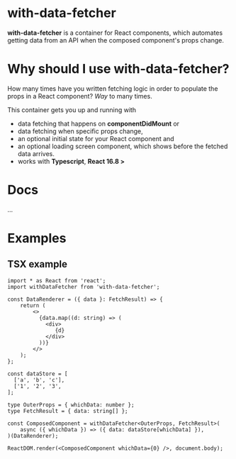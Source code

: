 # with-data-fetcher

**with-data-fetcher** is a container for React components, which automates getting data from an API when the composed component's props change.

# Why should I use with-data-fetcher?

How many times have you written fetching logic in order to populate the props in a React component? *Way* to many times.

This container gets you up and running with
* data fetching that happens on **componentDidMount** or
* data fetching when specific props change,
* an optional initial state for your React component and
* an optional loading screen component, which shows before the fetched data arrives.
* works with **Typescript**, **React 16.8 >**

# Docs

...

# Examples

## TSX example

```
import * as React from 'react';
import withDataFetcher from 'with-data-fetcher';

const DataRenderer = ({ data }: FetchResult) => {
    return (
        <>
          {data.map((d: string) => (
            <div>
               {d}
            </div>
          ))}
        </>
    );
};

const dataStore = [
  ['a', 'b', 'c'],
  ['1', '2', '3',
];

type OuterProps = { whichData: number };
type FetchResult = { data: string[] };

const ComposedComponent = withDataFetcher<OuterProps, FetchResult>(
    async ({ whichData }) => ({ data: dataStore[whichData] }),
)(DataRenderer);

ReactDOM.render(<ComposedComponent whichData={0} />, document.body);

```
